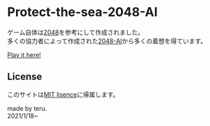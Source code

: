 # Protect-the-sea-2048-AI

ゲーム自体は[2048](http://gabrielecirulli.github.io/2048/)を参考にして作成されました。  
多くの協力者によって作成された[2048-AI](http://aj-r.github.io/2048-AI/)から多くの着想を得ています。

[Play it here!](https://teru1005.github.io/Protect-the-sea-2048-AI/)

## License

このサイトは[MIT lisence](https://github.com/teru1005/Protect-the-sea-2048-AI/blob/main/LICENSE.txt)に帰属します。

made by teru.  
2021/1/18~
